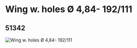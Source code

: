 # Wing w. holes Ø 4,84- 192/111
## 51342
![Wing w. holes Ø 4,84- 192/111](https://lc-www-live-s.legocdn.com/media/bricks/5/2/4255597.jpg)